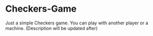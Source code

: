 # Checkers-Game
Just a simple Checkers game. You can play with another player or a machine. (Description will be updated after)
